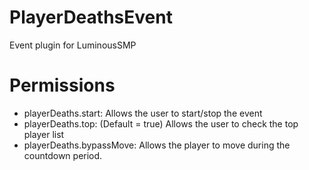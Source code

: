 # PlayerDeathsEvent
 Event plugin for LuminousSMP

# Permissions
- playerDeaths.start: Allows the user to start/stop the event
- playerDeaths.top: (Default = true) Allows the user to check the top player list
- playerDeaths.bypassMove: Allows the player to move during the countdown period.

